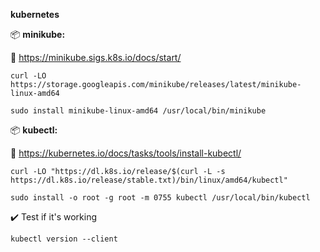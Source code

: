 **kubernetes**

📦 **minikube:**

:link: https://minikube.sigs.k8s.io/docs/start/

```console
curl -LO https://storage.googleapis.com/minikube/releases/latest/minikube-linux-amd64
```

```console
sudo install minikube-linux-amd64 /usr/local/bin/minikube
```

📦 **kubectl:**

:link: https://kubernetes.io/docs/tasks/tools/install-kubectl/

```console
curl -LO "https://dl.k8s.io/release/$(curl -L -s https://dl.k8s.io/release/stable.txt)/bin/linux/amd64/kubectl"
```

```console
sudo install -o root -g root -m 0755 kubectl /usr/local/bin/kubectl
```


:heavy_check_mark: Test if it's working

```console
kubectl version --client
```